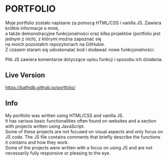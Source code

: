 # PORTFOLIO

Moje portfolio zostało napisane za pomocą HTML/CSS i vanilla JS. Zawiera krótkie informacje o mnie,<br>
a także demonstracyjne funkcjonalności oraz kilka projektów (portfolio jest jednym z nich), z którymi można zapoznać się
<br> na moich pozostałch repozytoriach na GitHubie. 
<br>
Z czasem staram się udoskonalać kod i dodawać nowe funkcjonalności. 

Plik JS zawiera komentarze dotyczące opisu funkcji i sposobu ich działania.

## Live Version

https://kathidb.github.io/portfolio/

## Info

My portfolio was written using HTML/CSS and vanilla JS.
<br>It has various basic functionalities often found on websites and a section with projects written using JavaScript.
<br> Some of these projects are not focused on visual aspects and only focus on JS code.
The JS file contains comments that briefly describe the functions it contains and how they work.
<br>
Some of the projects were written with a focus on using JS and are not necessarily fully responsive or pleasing to the eye.
